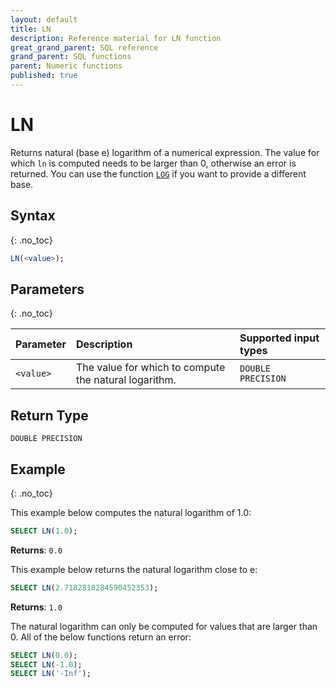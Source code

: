 ```yaml
---
layout: default
title: LN
description: Reference material for LN function
great_grand_parent: SQL reference
grand_parent: SQL functions
parent: Numeric functions
published: true
---
```


# LN

Returns natural (base e) logarithm of a numerical expression.
The value for which `ln` is computed needs to be larger than 0, otherwise an error is returned.
You can use the function [`LOG`](log.md) if you want to provide a different base.

## Syntax
{: .no_toc}

```sql
LN(<value>);
```
## Parameters 
{: .no_toc}

| Parameter   | Description                                                                                                         | Supported input types |
| :----------- | :------------------------------------------------------------------------------------------------------------------- |:--------------------|
| `<value>` | The value for which to compute the natural logarithm. | `DOUBLE PRECISION` |

## Return Type
`DOUBLE PRECISION`

## Example
{: .no_toc}

This example below computes the natural logarithm of 1.0:

```sql
SELECT LN(1.0);
```

**Returns**: `0.0`

This example below returns the natural logarithm close to e:

```sql
SELECT LN(2.7182818284590452353);
```

**Returns**: `1.0`

The natural logarithm can only be computed for values that are larger than 0. All of the below functions return an error:

```sql
SELECT LN(0.0);
SELECT LN(-1.0);
SELECT LN('-Inf');
```


